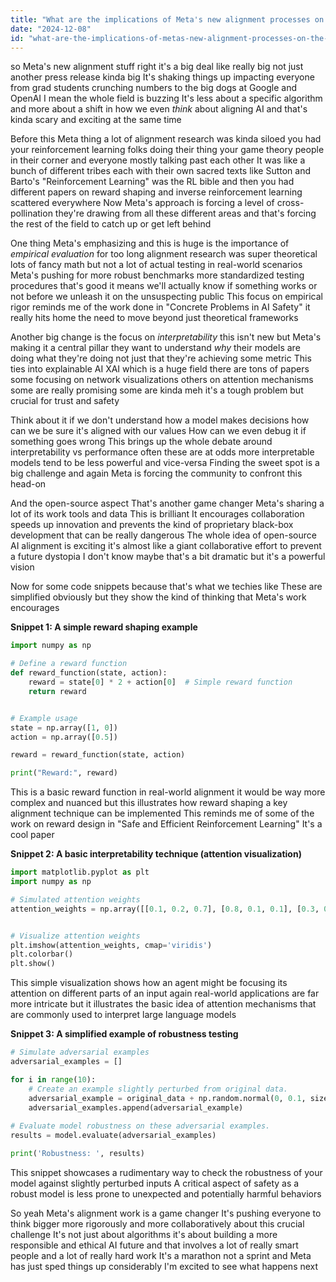 ```yaml
---
title: "What are the implications of Meta's new alignment processes on the broader AI research community?"
date: "2024-12-08"
id: "what-are-the-implications-of-metas-new-alignment-processes-on-the-broader-ai-research-community"
---
```


 so Meta's new alignment stuff right  it's a big deal  like really big  not just another press release kinda big  It's shaking things up impacting everyone from grad students crunching numbers to the big dogs at Google and OpenAI  I mean the whole field is buzzing  It's less about a specific algorithm and more about a shift in how we even *think* about aligning AI  and that's kinda scary and exciting at the same time

Before this Meta thing  a lot of alignment research was kinda siloed  you had your reinforcement learning folks doing their thing  your game theory people in their corner  and everyone mostly talking past each other  It was like a bunch of different tribes  each with their own sacred texts  like  Sutton and Barto's "Reinforcement Learning" was the RL bible  and then you had different papers on reward shaping and inverse reinforcement learning scattered everywhere  Now Meta's approach is forcing a level of cross-pollination  they're drawing from all these different areas  and that's forcing the rest of the field to catch up or get left behind

One thing Meta's emphasizing  and this is huge is the importance of *empirical evaluation*  for too long  alignment research was super theoretical  lots of fancy math  but not a lot of actual testing in real-world scenarios  Meta's pushing for more robust benchmarks  more standardized testing procedures  that's good  it means we'll actually know if something works or not  before we unleash it on the unsuspecting public  This focus on empirical rigor reminds me of the work done in  "Concrete Problems in AI Safety"  it really hits home the need to move beyond just theoretical frameworks

Another big change is the focus on *interpretability*  this isn't new but Meta's making it a central pillar  they want to understand *why* their models are doing what they're doing  not just that they're achieving some metric  This ties into explainable AI  XAI which is a huge field  there are tons of papers  some focusing on network visualizations  others on attention mechanisms  some are really promising some are kinda meh  it's a tough problem but crucial for trust and safety

Think about it  if we don't understand how a model makes decisions how can we be sure it's aligned with our values  How can we even debug it if something goes wrong  This brings up the whole debate around interpretability vs  performance  often these are at odds  more interpretable models tend to be less powerful  and vice-versa  Finding the sweet spot is a big challenge  and again  Meta is forcing the community to confront this head-on

And the open-source aspect  That's another game changer  Meta's sharing a lot of its work  tools  and data  This is brilliant  It encourages collaboration  speeds up innovation  and prevents the kind of proprietary black-box development that can be really dangerous  The whole idea of open-source AI alignment is exciting  it's almost like a giant collaborative effort to prevent a future dystopia  I don't know  maybe that's a bit dramatic  but it's a powerful vision

Now for some code snippets  because that's what we techies like  These are simplified  obviously  but they show the kind of thinking that Meta's work encourages

**Snippet 1:  A simple reward shaping example**

```python
import numpy as np

# Define a reward function
def reward_function(state, action):
    reward = state[0] * 2 + action[0]  # Simple reward function
    return reward


# Example usage
state = np.array([1, 0])
action = np.array([0.5])

reward = reward_function(state, action)

print("Reward:", reward)


```

This is a basic reward function  in real-world alignment  it would be way more complex and nuanced  but this illustrates how reward shaping  a key alignment technique  can be implemented  This reminds me of some of the work on reward design in  "Safe and Efficient Reinforcement Learning"  It's a cool paper

**Snippet 2: A basic interpretability technique (attention visualization)**

```python
import matplotlib.pyplot as plt
import numpy as np

# Simulated attention weights
attention_weights = np.array([[0.1, 0.2, 0.7], [0.8, 0.1, 0.1], [0.3, 0.6, 0.1]])


# Visualize attention weights
plt.imshow(attention_weights, cmap='viridis')
plt.colorbar()
plt.show()
```

This simple visualization shows how an agent might be focusing its attention on different parts of an input  again  real-world applications are far more intricate  but it illustrates the basic idea of attention mechanisms  that are commonly used to interpret large language models

**Snippet 3:  A simplified example of robustness testing**

```python
# Simulate adversarial examples
adversarial_examples = []

for i in range(10):
    # Create an example slightly perturbed from original data.
    adversarial_example = original_data + np.random.normal(0, 0.1, size=original_data.shape)
    adversarial_examples.append(adversarial_example)
    
# Evaluate model robustness on these adversarial examples.
results = model.evaluate(adversarial_examples)

print('Robustness: ', results)
```

This snippet showcases a rudimentary way to check the robustness of your model against slightly perturbed inputs  A critical aspect of safety  as  a robust model is less prone to unexpected and potentially harmful behaviors  

So yeah Meta's alignment work is a game changer  It's pushing everyone to think bigger  more rigorously  and more collaboratively about this crucial challenge  It's not just about algorithms  it's about building a more responsible and ethical AI future  and  that involves  a lot  of  really  smart people  and a lot of really hard work  It's a marathon not a sprint and Meta has just sped things up considerably  I'm excited to see what happens next
